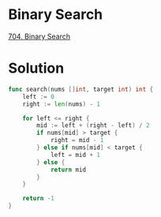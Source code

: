 # Binary Search

[704. Binary Search](https://leetcode.com/problems/binary-search/description/)


# Solution

```go
func search(nums []int, target int) int {
    left := 0
    right := len(nums) - 1

    for left <= right {
        mid := left + (right - left) / 2
        if nums[mid] > target {
            right = mid - 1
        } else if nums[mid] < target {
            left = mid + 1
        } else {
            return mid
        }
    }

    return -1
}
```
